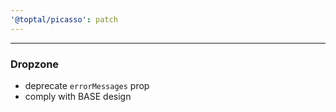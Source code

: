 ```yaml
---
'@toptal/picasso': patch
---
```


---

### Dropzone

- deprecate `errorMessages` prop
- comply with BASE design
